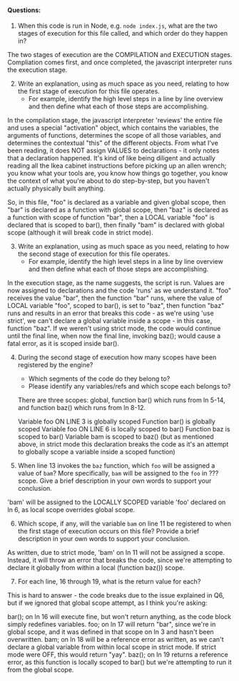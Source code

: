 #### Questions:
1. When this code is run in Node, e.g. `node index.js`, what are the two stages of execution for this file called, and which order do they happen in?

The two stages of execution are the COMPILATION and EXECUTION stages. Compliation comes first, and once completed, the javascript interpreter runs the execution stage.

2. Write an explanation, using as much space as you need, relating to how the first stage of execution for this file operates.
    - For example, identify the high level steps in a line by line overview and then define what each of those steps are accomplishing.

In the compilation stage, the javascript interpreter 'reviews' the entire file and uses a special "activation"  object, which contains the variables, the arguments of functions, determines the scope of all those variables, and determines the contextual "this" of the different objects. From what I've been reading, it does NOT assign VALUES to declarations - it only notes that a declaration happened. It's kind of like being diligent and actually reading all the Ikea cabinet instructions before picking up an allen wrench; you know what your tools are, you know how things go together, you know the context of what you're about to do step-by-step, but you haven't actually physically built anything.

So, in this file, "foo" is declared as a variable and given global scope, then  "bar" is declared as a function with global scope, then "baz" is declared as a function with scope of function "bar", then a LOCAL variable "foo" is declared that is scoped to bar(), then finally "bam" is declared with global scope (although it will break code in strict mode).

3. Write an explanation, using as much space as you need, relating to how the second stage of execution for this file operates.
    - For example, identify the high level steps in a line by line overview and then define what each of those steps are accomplishing.

In the execution stage, as the name suggests, the script is run. Values are now assigned to declarations and the code 'runs' as we understand it. "foo" receives the value "bar", then the function "bar" runs, where the value of LOCAL variable "foo", scoped to bar(), is set to "baz", then function "baz" runs and results in an error that breaks this code - as we're using 'use strict', we can't declare a global variable inside a scope - in this case, function "baz". If we weren't using strict mode, the code would continue until the final line, when now the final line, invoking baz(); would cause a fatal error, as it is scoped inside bar().

4. During the second stage of execution how many scopes have been registered by the engine?
    - Which segments of the code do they belong to?
    - Please identify any variables/refs and which scope each belongs to?

    There are three scopes: global, function bar() which runs from ln 5-14, and function baz() which runs from ln 8-12.

    Variable foo ON LINE 3 is globally scoped
    Function bar() is globally scoped
    Variable foo ON LINE 6 is locally scoped to bar()
    Function baz is scoped to bar()
    Variable bam is scoped to baz() (but as mentioned above, in strict mode this declaration breaks the code as it's an attempt to globally scope a variable inside a scoped function)

5. When line 13 invokes the `baz` function, which `foo` will be assigned a value of `bam`? More specifically, `bam` will be assigned to the `foo` in ??? scope. Give a brief description in your own words to support your conclusion.

'bam' will be assigned to the LOCALLY SCOPED variable 'foo' declared on ln 6, as local scope overrides global scope.

6. Which scope, if any, will the variable `bam` on line 11 be registered to when the first stage of execution occurs on this file? Provide a brief description in your own words to support your conclusion.

As written, due to strict mode, 'bam' on ln 11 will not be assigned a scope. Instead, it will throw an error that breaks the code, since we're attempting to declare it globally from within a local (function baz()) scope.

7. For each line, 16 through 19, what is the return value for each?

This is hard to answer - the code breaks due to the issue explained in Q6, but if we ignored that global scope attempt, as I think you're asking:

bar(); on ln 16 will execute fine, but won't return anything, as the code block simply redefines variables.
foo; on ln 17 will return "bar", since we're in global scope, and it was defined in that scope on ln 3 and hasn't been overwritten.
bam; on ln 18 will be a reference error as written, as we can't declare a global variable from within local scope in strict mode. If strict mode were OFF, this would return "yay".
baz(); on ln 19 returns a reference error, as this function is locally scoped to bar() but we're attempting to run it from the global scope.
